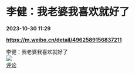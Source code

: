 # 李健：我老婆我喜欢就好了

**2023-10-30 11:29**

**https://m.weibo.cn/detail/4962589156837211**

李健：我老婆我喜欢就好了  
![](https://img3.chouti.com/CHOUTI_231030_AB6CED373DE44F65B61AA5FCA345368E.jpg)  
[评论](https://m.chouti.com/link/40452087)